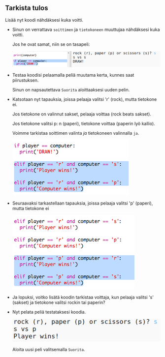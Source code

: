 ## Tarkista tulos

Lisää nyt koodi nähdäksesi kuka voitti.

+ Sinun on verrattava `soittimen` ja `tietokoneen` muuttujaa nähdäksesi kuka voitti.
    
    Jos he ovat samat, niin se on tasapeli:
    
    ![kuvakaappaus](images/rps-draw.png)

+ Testaa koodisi pelaamalla peliä muutama kerta, kunnes saat piirustuksen.
    
    Sinun on napsautettava `Suorita` aloittaaksesi uuden pelin.

+ Katsotaan nyt tapauksia, joissa pelaaja valitsi 'r' (rock), mutta tietokone ei.
    
    Jos tietokone on valinnut sakset, pelaaja voittaa (rock beats sakset).
    
    Jos tietokone valitsi p: n (paperi), tietokone voittaa (paperin lyö kallio).
    
    Voimme tarkistaa soittimen valinta *ja* tietokoneen valinnalla `ja`.
    
    ![kuvakaappaus](images/rps-player-rock.png)

+ Seuraavaksi tarkastellaan tapauksia, joissa pelaaja valitsi 'p' (paperi), mutta tietokone ei
    
    ![kuvakaappaus](images/rps-player-paper.png)

+ Ja lopuksi, voitko lisätä koodin tarkistaa voittaja, kun pelaaja valitsi 's' (sakset) ja tietokone valitsi rockin tai paperin?

+ Nyt pelata peliä testataksesi koodia.
    
    ![kuvakaappaus](images/rps-play.png)
    
    Aloita uusi peli valitsemalla `Suorita`.